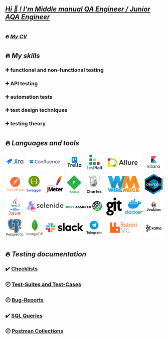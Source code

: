 ## [***Hi :wave: ! I'm Middle manual QA Engineer / Junior AQA Engineer***](https://drive.google.com/file/d/1N3R2RimbpmIaYK57mg7Qdf8HXn0CSiwL/view?usp=share_link)
# 
### :fire: [***My CV***](https://drive.google.com/file/d/1N3R2RimbpmIaYK57mg7Qdf8HXn0CSiwL/view?usp=share_link)
# 
## :fire: ***My skills***

### :heavy_plus_sign: functional and non-functional testing
### :heavy_plus_sign: API testing
### :heavy_plus_sign: automation tests
### :heavy_plus_sign: test design techniques
### :heavy_plus_sign: testing theory
# 
## :fire: ***Languages and tools***

![Tools](https://github.com/arteeem13/arteeem13/blob/main/pictures/logoSkills.PNG)

# 
## :fire: ***Testing documentation***

### :heavy_check_mark: [Checklists](https://github.com/arteeem13/arteeem13/blob/main/Check-list.pdf)
### :clock8: [Test-Suites and Test-Cases](https://raw.githubusercontent.com/arteeem13/arteeem13/main/pictures/pageUnderConstruction.png)
### :clock8: [Bug-Reports](https://raw.githubusercontent.com/arteeem13/arteeem13/main/pictures/pageUnderConstruction.png)
### :heavy_check_mark: [SQL Queries](https://github.com/arteeem13/arteeem13/blob/main/SQL.pdf)
### :clock8: [Postman Collections](https://raw.githubusercontent.com/arteeem13/arteeem13/main/pictures/pageUnderConstruction.png)
